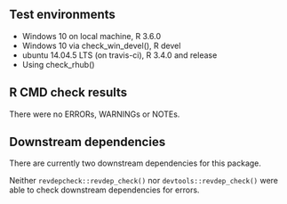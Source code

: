 ## Test environments
* Windows 10 on local machine, R 3.6.0
* Windows 10 via check_win_devel(), R devel
* ubuntu 14.04.5 LTS (on travis-ci), R 3.4.0 and release
* Using check_rhub()

## R CMD check results
There were no ERRORs, WARNINGs or NOTEs.

## Downstream dependencies
There are currently two downstream dependencies for this package.

Neither `revdepcheck::revdep_check()` nor 
`devtools::revdep_check()` were able to check downstream dependencies for 
errors.
